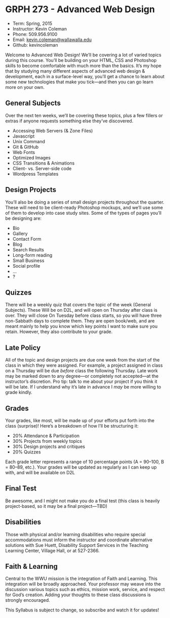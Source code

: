 # GRPH 273 - Advanced Web Design

* Term: Spring, 2015
* Instructor: Kevin Coleman
* Phone: 509.956.9100
* Email: kevin.coleman@wallawalla.edu
* Github: kevincoleman

Welcome to Advanced Web Design! We’ll be covering a lot of varied topics during this course. You’ll be building on your HTML, CSS and Photoshop skills to become comfortable with much more than the basics. It’s my hope that by studying many different aspects of advanced web design & development, each in a surface-level way, you’ll get a chance to learn about some new technologies that make you tick—and then you can go learn more on your own.

## General Subjects
Over the next ten weeks, we’ll be covering these topics, plus a few fillers or extras if anyone requests something else they’ve discovered.

* Accessing Web Servers (& Zone Files)
* Javascript
* Unix Command
* Git & GitHub
* Web Fonts
* Optimized Images
* CSS Transitions & Animations
* Client- vs. Server-side code
* Wordpress Templates


## Design Projects
You’ll also be doing a series of small design projects throughout the quarter. These will need to be client-ready Photoshop mockups, and we’ll use some of them to develop into case study sites. Some of the types of pages you’ll be designing are:

* Bio
* Gallery
* Contact Form
* Blog
* Search Results
* Long-form reading
* Small Business
* Social profile
* ...
* ?


## Quizzes
There will be a weekly quiz that covers the topic of the week (General Subjects). These Will be on D2L, and will open on Thursday after class is over. They will close On Tuesday before class starts, so you will have three non-Sabbath days to complete them. They are open book/web, and are meant mainly to help you know which key points I want to make sure you retain. However, they also contribute to your grade.


## Late Policy
All of the topic and design projects are due one week from the start of the class in which they were assigned. For example, a project assigned in class on a Thursday will be due *before* class the following Thursday. Late work may be marked down to any degree—or completely not accepted—at the instructor’s discretion. Pro tip: talk to me about your project if you think it will be late. If I understand why it’s late in advance I *may* be more willing to grade kindly.

## Grades
Your grades, like most, will be made up of your efforts put forth into the class (surprise)! Here’s a breakdown of how I’ll be structuring it:

* 20% Attendance & Participation
* 30% Projects from weekly topics
* 30% Design projects and critiques
* 20% Quizzes

Each grade letter represents a range of 10 percentage points (A = 90–100, B = 80–89, etc.). Your grades will be updated as regularly as I can keep up with, and will be available on D2L


## Final Test
Be awesome, and I might not make you do a final test (this class is heavily project-based, so it may be a final project—TBD)


## Disabilities
Those with physical and/or learning disabilities who require
special accommodations must inform the instructor and
coordinate alternative solutions with Sue Huett, Disability
Support Services in the Teaching Learning Center, Village
Hall, or at 527-2366.


## Faith & Learning
Central to the WWU mission is the integration of Faith
and Learning. This integration will be broadly approached.
Your professor may weave into the discussion various topics
such as ethics, mission work, service, and respect for God’s
creation. Adding your thoughts to these class discussions is
strongly encouraged.



This Syllabus is subject to change, so subscribe and watch it for updates!
